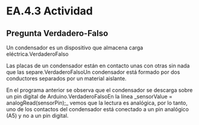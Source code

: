 # EA.4.3 Actividad

## Pregunta Verdadero-Falso

Un condensador es un dispositivo que almacena carga eléctrica.VerdaderoFalso

Las placas de un condensador están en contacto unas con otras sin nada que las separe.VerdaderoFalsoUn condensador está formado por dos conductores separados por un material aislante.

En el programa anterior se observa que el condensador se descarga sobre un pin digital de Arduino.VerdaderoFalsoEn la línea \_sensorValue = analogRead\(sensorPin\);\_ vemos que la lectura es analógica, por lo tanto, uno de los contactos del condensador está conectado a un pin analógico \(A5\) y no a un pin digital.

